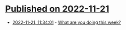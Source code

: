 # [Published on 2022-11-21](index.md)

* [2022-11-21, 11:34:01](https://lobste.rs/s/zhdo5a/what_are_you_doing_this_week) - [What are you doing this week?](https://lobste.rs/s/zhdo5a/what_are_you_doing_this_week)
